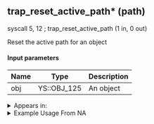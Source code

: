 ## trap_reset_active_path* (path)

syscall 5, 12 ; trap_reset_active_path (1 in, 0 out)

Reset the active path for an object

#### Input parameters
| Name | Type | Description
|------|------|------------
| obj   | YS::OBJ_125   | An object




<details>
	<summary>Appears in:</summary>

</details>

<details>
	<summary>Example Usage From NA</summary>

</details>

